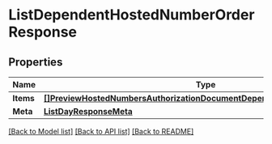 # ListDependentHostedNumberOrderResponse

## Properties
Name | Type | Notes
------------ | ------------- | -------------
**Items** | [**[]PreviewHostedNumbersAuthorizationDocumentDependentHostedNumberOrder**](preview.hosted_numbers.authorization_document.dependent_hosted_number_order.md) | [optional] 
**Meta** | [**ListDayResponseMeta**](ListDayResponse_meta.md) | [optional] 

[[Back to Model list]](../README.md#documentation-for-models) [[Back to API list]](../README.md#documentation-for-api-endpoints) [[Back to README]](../README.md)


